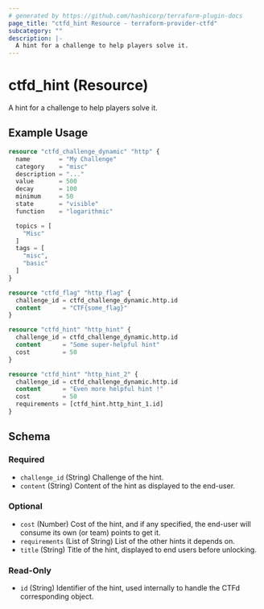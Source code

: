 ```yaml
---
# generated by https://github.com/hashicorp/terraform-plugin-docs
page_title: "ctfd_hint Resource - terraform-provider-ctfd"
subcategory: ""
description: |-
  A hint for a challenge to help players solve it.
---
```


# ctfd_hint (Resource)

A hint for a challenge to help players solve it.

## Example Usage

```terraform
resource "ctfd_challenge_dynamic" "http" {
  name        = "My Challenge"
  category    = "misc"
  description = "..."
  value       = 500
  decay       = 100
  minimum     = 50
  state       = "visible"
  function    = "logarithmic"

  topics = [
    "Misc"
  ]
  tags = [
    "misc",
    "basic"
  ]
}

resource "ctfd_flag" "http_flag" {
  challenge_id = ctfd_challenge_dynamic.http.id
  content      = "CTF{some_flag}"
}

resource "ctfd_hint" "http_hint" {
  challenge_id = ctfd_challenge_dynamic.http.id
  content      = "Some super-helpful hint"
  cost         = 50
}

resource "ctfd_hint" "http_hint_2" {
  challenge_id = ctfd_challenge_dynamic.http.id
  content      = "Even more helpful hint !"
  cost         = 50
  requirements = [ctfd_hint.http_hint_1.id]
}
```

<!-- schema generated by tfplugindocs -->
## Schema

### Required

- `challenge_id` (String) Challenge of the hint.
- `content` (String) Content of the hint as displayed to the end-user.

### Optional

- `cost` (Number) Cost of the hint, and if any specified, the end-user will consume its own (or team) points to get it.
- `requirements` (List of String) List of the other hints it depends on.
- `title` (String) Title of the hint, displayed to end users before unlocking.

### Read-Only

- `id` (String) Identifier of the hint, used internally to handle the CTFd corresponding object.
